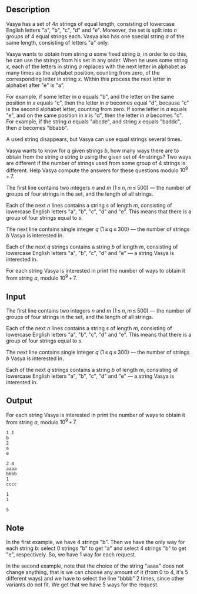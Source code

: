 ## Description

<div><p>Vasya has a set of <span class="tex-span">4<i>n</i></span> strings of equal length, consisting of lowercase English letters "<span class="tex-font-style-tt">a</span>", "<span class="tex-font-style-tt">b</span>", "<span class="tex-font-style-tt">c</span>", "<span class="tex-font-style-tt">d</span>" and "<span class="tex-font-style-tt">e</span>". Moreover, the set is split into <span class="tex-span"><i>n</i></span> groups of <span class="tex-span">4</span> equal strings each. Vasya also has one special string <span class="tex-span"><i>a</i></span> of the same length, consisting of letters "<span class="tex-font-style-tt">a</span>" only.</p><p>Vasya wants to obtain from string <span class="tex-span"><i>a</i></span> some fixed string <span class="tex-span"><i>b</i></span>, in order to do this, he can use the strings from his set in any order. When he uses some string <span class="tex-span"><i>x</i></span>, each of the letters in string <span class="tex-span"><i>a</i></span> replaces with the next letter in alphabet as many times as the alphabet position, counting from zero, of the corresponding letter in string <span class="tex-span"><i>x</i></span>. Within this process the next letter in alphabet after "<span class="tex-font-style-tt">e</span>" is "<span class="tex-font-style-tt">a</span>".</p><p>For example, if some letter in <span class="tex-span"><i>a</i></span> equals "<span class="tex-font-style-tt">b</span>", and the letter on the same position in <span class="tex-span"><i>x</i></span> equals "<span class="tex-font-style-tt">c</span>", then the letter in <span class="tex-span"><i>a</i></span> becomes equal "<span class="tex-font-style-tt">d</span>", because "<span class="tex-font-style-tt">c</span>" is the second alphabet letter, counting from zero. If some letter in <span class="tex-span"><i>a</i></span> equals "<span class="tex-font-style-tt">e</span>", and on the same position in <span class="tex-span"><i>x</i></span> is "<span class="tex-font-style-tt">d</span>", then the letter in <span class="tex-span"><i>a</i></span> becomes "<span class="tex-font-style-tt">c</span>". For example, if the string <span class="tex-span"><i>a</i></span> equals "<span class="tex-font-style-tt">abcde</span>", and string <span class="tex-span"><i>x</i></span> equals "<span class="tex-font-style-tt">baddc</span>", then <span class="tex-span"><i>a</i></span> becomes "<span class="tex-font-style-tt">bbabb</span>".</p><p>A used string disappears, but Vasya can use equal strings several times.</p><p>Vasya wants to know for <span class="tex-span"><i>q</i></span> given strings <span class="tex-span"><i>b</i></span>, how many ways there are to obtain from the string <span class="tex-span"><i>a</i></span> string <span class="tex-span"><i>b</i></span> using the given set of <span class="tex-span">4<i>n</i></span> strings? Two ways are different if the number of strings used from some group of <span class="tex-span">4</span> strings is different. Help Vasya compute the answers for these questions modulo <span class="tex-span">10<sup class="upper-index">9</sup> + 7</span>.</p></div><div class="input-specification"><p>The first line contains two integers <span class="tex-span"><i>n</i></span> and <span class="tex-span"><i>m</i></span> (<span class="tex-span">1 ≤ <i>n</i>, <i>m</i> ≤ 500</span>)&nbsp;— the number of groups of four strings in the set, and the length of all strings.</p><p>Each of the next <span class="tex-span"><i>n</i></span> lines contains a string <span class="tex-span"><i>s</i></span> of length <span class="tex-span"><i>m</i></span>, consisting of lowercase English letters "<span class="tex-font-style-tt">a</span>", "<span class="tex-font-style-tt">b</span>", "<span class="tex-font-style-tt">c</span>", "<span class="tex-font-style-tt">d</span>" and "<span class="tex-font-style-tt">e</span>". This means that there is a group of four strings equal to <span class="tex-span"><i>s</i></span>.</p><p>The next line contains single integer <span class="tex-span"><i>q</i></span> (<span class="tex-span">1 ≤ <i>q</i> ≤ 300</span>)&nbsp;— the number of strings <span class="tex-span"><i>b</i></span> Vasya is interested in.</p><p>Each of the next <span class="tex-span"><i>q</i></span> strings contains a string <span class="tex-span"><i>b</i></span> of length <span class="tex-span"><i>m</i></span>, consisting of lowercase English letters "<span class="tex-font-style-tt">a</span>", "<span class="tex-font-style-tt">b</span>", "<span class="tex-font-style-tt">c</span>", "<span class="tex-font-style-tt">d</span>" and "<span class="tex-font-style-tt">e</span>"&nbsp;— a string Vasya is interested in.</p></div><div class="output-specification"><p>For each string Vasya is interested in print the number of ways to obtain it from string <span class="tex-span"><i>a</i></span>, modulo <span class="tex-span">10<sup class="upper-index">9</sup> + 7</span>.</p></div>

## Input

<p>The first line contains two integers <span class="tex-span"><i>n</i></span> and <span class="tex-span"><i>m</i></span> (<span class="tex-span">1 ≤ <i>n</i>, <i>m</i> ≤ 500</span>)&nbsp;— the number of groups of four strings in the set, and the length of all strings.</p><p>Each of the next <span class="tex-span"><i>n</i></span> lines contains a string <span class="tex-span"><i>s</i></span> of length <span class="tex-span"><i>m</i></span>, consisting of lowercase English letters "<span class="tex-font-style-tt">a</span>", "<span class="tex-font-style-tt">b</span>", "<span class="tex-font-style-tt">c</span>", "<span class="tex-font-style-tt">d</span>" and "<span class="tex-font-style-tt">e</span>". This means that there is a group of four strings equal to <span class="tex-span"><i>s</i></span>.</p><p>The next line contains single integer <span class="tex-span"><i>q</i></span> (<span class="tex-span">1 ≤ <i>q</i> ≤ 300</span>)&nbsp;— the number of strings <span class="tex-span"><i>b</i></span> Vasya is interested in.</p><p>Each of the next <span class="tex-span"><i>q</i></span> strings contains a string <span class="tex-span"><i>b</i></span> of length <span class="tex-span"><i>m</i></span>, consisting of lowercase English letters "<span class="tex-font-style-tt">a</span>", "<span class="tex-font-style-tt">b</span>", "<span class="tex-font-style-tt">c</span>", "<span class="tex-font-style-tt">d</span>" and "<span class="tex-font-style-tt">e</span>"&nbsp;— a string Vasya is interested in.</p>

## Output

<p>For each string Vasya is interested in print the number of ways to obtain it from string <span class="tex-span"><i>a</i></span>, modulo <span class="tex-span">10<sup class="upper-index">9</sup> + 7</span>.</p>





```input1
1 1
b
2
a
e

```




```input2
2 4
aaaa
bbbb
1
cccc

```




```output1
1
1

```




```output2
5

```



## Note

<p>In the first example, we have <span class="tex-span">4</span> strings "<span class="tex-font-style-tt">b</span>". Then we have the only way for each string <span class="tex-span"><i>b</i></span>: select <span class="tex-span">0</span> strings "<span class="tex-font-style-tt">b</span>" to get "<span class="tex-font-style-tt">a</span>" and select <span class="tex-span">4</span> strings "<span class="tex-font-style-tt">b</span>" to get "<span class="tex-font-style-tt">e</span>", respectively. So, we have <span class="tex-span">1</span> way for each request.</p><p>In the second example, note that the choice of the string "<span class="tex-font-style-tt">aaaa</span>" does not change anything, that is we can choose any amount of it (from <span class="tex-span">0</span> to <span class="tex-span">4</span>, it's <span class="tex-span">5</span> different ways) and we have to select the line "<span class="tex-font-style-tt">bbbb</span>" <span class="tex-span">2</span> times, since other variants do not fit. We get that we have <span class="tex-span">5</span> ways for the request.</p>
